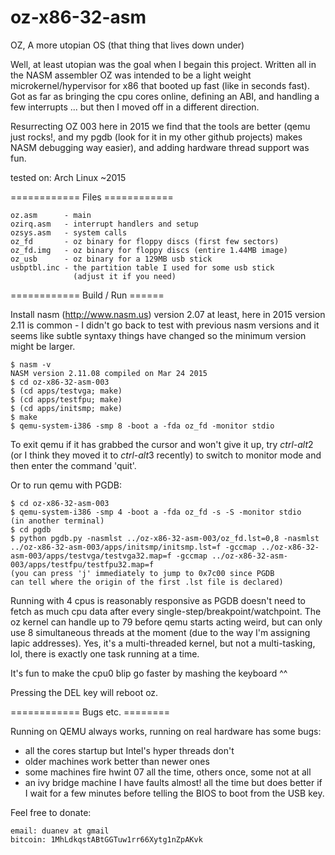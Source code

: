oz-x86-32-asm
=============

OZ, A more utopian OS (that thing that lives down under)

Well, at least utopian was the goal when I begain this project.
Written all in the NASM assembler OZ was intended to be a light weight
microkernel/hypervisor for x86 that booted up fast (like in seconds fast).
Got as far as bringing the cpu cores online, defining an ABI, and handling
a few interrupts ... but then I moved off in a different direction.

Resurrecting OZ 003 here in 2015 we find that the tools are better (qemu just
rocks!, and my pgdb (look for it in my other github projects) makes NASM
debugging way easier), and adding hardware thread support was fun.


tested on: Arch Linux ~2015


============ Files ============

    oz.asm      - main
    ozirq.asm   - interrupt handlers and setup
    ozsys.asm   - system calls
    oz_fd       - oz binary for floppy discs (first few sectors)
    oz_fd.img   - oz binary for floppy discs (entire 1.44MB image)
    oz_usb      - oz binary for a 129MB usb stick
    usbptbl.inc - the partition table I used for some usb stick
                  (adjust it if you need)

============ Build / Run ======

Install nasm (http://www.nasm.us) version 2.07 at least,
here in 2015 version 2.11 is common - I didn't go back to test with
previous nasm versions and it seems like subtle syntaxy things have
changed so the minimum version might be larger.

    $ nasm -v
    NASM version 2.11.08 compiled on Mar 24 2015
    $ cd oz-x86-32-asm-003
    $ (cd apps/testvga; make)
    $ (cd apps/testfpu; make)
    $ (cd apps/initsmp; make)
    $ make
    $ qemu-system-i386 -smp 8 -boot a -fda oz_fd -monitor stdio

To exit qemu if it has grabbed the cursor and won't give it up,
try *ctrl-alt*2 (or I think they moved it to *ctrl-alt*3 recently)
to switch to monitor mode and then enter the command 'quit'.

Or to run qemu with PGDB:

    $ cd oz-x86-32-asm-003
    $ qemu-system-i386 -smp 4 -boot a -fda oz_fd -s -S -monitor stdio
    (in another terminal)
    $ cd pgdb
    $ python pgdb.py -nasmlst ../oz-x86-32-asm-003/oz_fd.lst=0,8 -nasmlst ../oz-x86-32-asm-003/apps/initsmp/initsmp.lst=f -gccmap ../oz-x86-32-asm-003/apps/testvga/testvga32.map=f -gccmap ../oz-x86-32-asm-003/apps/testfpu/testfpu32.map=f
    (you can press 'j' immediately to jump to 0x7c00 since PGDB
    can tell where the origin of the first .lst file is declared)

Running with 4 cpus is reasonably responsive as PGDB doesn't need to fetch
as much cpu data after every single-step/breakpoint/watchpoint.  The oz kernel
can handle up to 79 before qemu starts acting weird, but can only use 8
simultaneous threads at the moment (due to the way I'm assigning lapic
addresses).  Yes, it's a multi-threaded kernel, but not a multi-tasking, lol,
there is exactly one task running at a time.

It's fun to make the cpu0 blip go faster by mashing the keyboard ^^

Pressing the DEL key will reboot oz.


============ Bugs etc. ========

Running on QEMU always works, running on real hardware has some bugs:
- all the cores startup but Intel's hyper threads don't
- older machines work better than newer ones
- some machines fire hwint 07 all the time, others once, some not at all
- an ivy bridge machine I have faults almost! all the time but does better if
  I wait for a few minutes before telling the BIOS to boot from the USB key.



Feel free to donate:

    email: duanev at gmail
    bitcoin: 1MhLdkqstABtGGTuw1rr66Xytg1nZpAKvk

